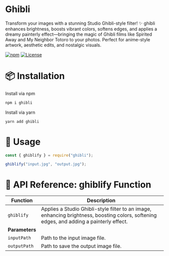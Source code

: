 # Ghibli

Transform your images with a stunning Studio Ghibli-style filter! ✨ ghibli enhances brightness, boosts vibrant colors, softens edges, and applies a dreamy painterly effect—bringing the magic of Ghibli films like Spirited Away and My Neighbor Totoro to your photos. Perfect for anime-style artwork, aesthetic edits, and nostalgic visuals.

[![npm](https://img.shields.io/npm/v/ghibli.svg)](https://www.npmjs.com/package/ghibli)  [![License](https://img.shields.io/npm/l/ghibli.svg)](LICENSE) 

# 📦 Installation

Install via npm

```sh
npm i ghibli
```

Install via yarn

```sh
yarn add ghibli
```

# 🚀 Usage

```js
const { ghiblify } = require("ghibli");

ghiblify("input.jpg", "output.jpg");
```

# 📖 API Reference: ghiblify Function

| Function       | Description                                                                                     |
|----------------|-------------------------------------------------------------------------------------------------|
| `ghiblify`    | Applies a Studio Ghibli-style filter to an image, enhancing brightness, boosting colors, softening edges, and adding a painterly effect. |
| **Parameters** |                                                                                                 |
| `inputPath`    | Path to the input image file.                                                                   |
| `outputPath`   | Path to save the output image file.                                                             |